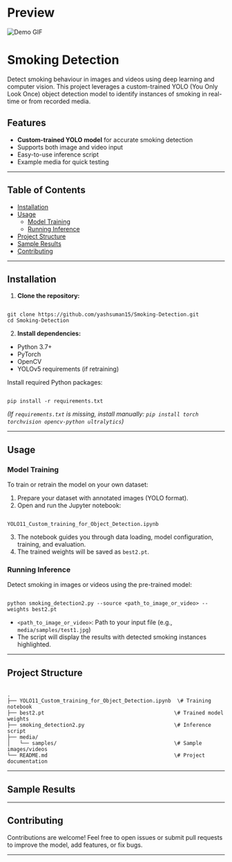 # Preview
![Demo GIF](./smoking_detection_output.gif)
# Smoking Detection

Detect smoking behaviour in images and videos using deep learning and computer vision. This project leverages a custom-trained YOLO (You Only Look Once) object detection model to identify instances of smoking in real-time or from recorded media.

## Features

- **Custom-trained YOLO model** for accurate smoking detection
- Supports both image and video input
- Easy-to-use inference script
- Example media for quick testing

---

## Table of Contents

- [Installation](#installation)
- [Usage](#usage)
  - [Model Training](#model-training)
  - [Running Inference](#running-inference)
- [Project Structure](#project-structure)
- [Sample Results](#sample-results)
- [Contributing](#contributing)
---

## Installation

1. **Clone the repository:**
```

git clone https://github.com/yashsuman15/Smoking-Detection.git
cd Smoking-Detection

```

2. **Install dependencies:**
- Python 3.7+
- PyTorch
- OpenCV
- YOLOv5 requirements (if retraining)

Install required Python packages:
```

pip install -r requirements.txt

```
*(If `requirements.txt` is missing, install manually: `pip install torch torchvision opencv-python ultralytics`)*

---

## Usage

### Model Training

To train or retrain the model on your own dataset:

1. Prepare your dataset with annotated images (YOLO format).
2. Open and run the Jupyter notebook:
```

YOLO11_Custom_training_for_Object_Detection.ipynb

```
3. The notebook guides you through data loading, model configuration, training, and evaluation.
4. The trained weights will be saved as `best2.pt`.

### Running Inference

Detect smoking in images or videos using the pre-trained model:

```

python smoking_detection2.py --source <path_to_image_or_video> --weights best2.pt

```

- `<path_to_image_or_video>`: Path to your input file (e.g., `media/samples/test1.jpg`)
- The script will display the results with detected smoking instances highlighted.

---

## Project Structure

```

.
├── YOLO11_Custom_training_for_Object_Detection.ipynb  \# Training notebook
├── best2.pt                                          \# Trained model weights
├── smoking_detection2.py                             \# Inference script
├── media/
│   └── samples/                                      \# Sample images/videos
└── README.md                                         \# Project documentation

```

---

## Sample Results


---

## Contributing

Contributions are welcome! Feel free to open issues or submit pull requests to improve the model, add features, or fix bugs.

---

